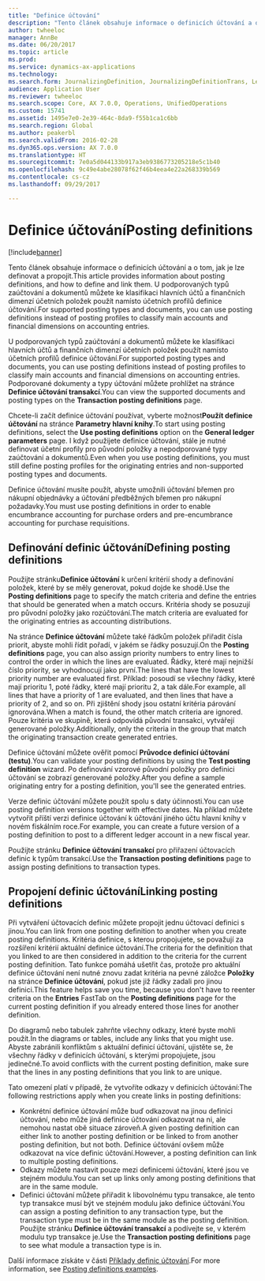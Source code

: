 ```yaml
---
title: "Definice účtování"
description: "Tento článek obsahuje informace o definicích účtování a o tom, jak je lze definovat a propojit. U podporovaných typů zaúčtování a dokumentů můžete ke klasifikaci hlavních účtů a finančních dimenzí účetních položek použít namísto účetních profilů definice účtování."
author: twheeloc
manager: AnnBe
ms.date: 06/20/2017
ms.topic: article
ms.prod: 
ms.service: dynamics-ax-applications
ms.technology: 
ms.search.form: JournalizingDefinition, JournalizingDefinitionTrans, LedgerParameters
audience: Application User
ms.reviewer: twheeloc
ms.search.scope: Core, AX 7.0.0, Operations, UnifiedOperations
ms.custom: 15741
ms.assetid: 1495e7e0-2e39-464c-8da9-f55b1ca1c6bb
ms.search.region: Global
ms.author: peakerbl
ms.search.validFrom: 2016-02-28
ms.dyn365.ops.version: AX 7.0.0
ms.translationtype: HT
ms.sourcegitcommit: 7e0a5d044133b917a3eb9386773205218e5c1b40
ms.openlocfilehash: 9c49e4abe28078f62f46b4eea4e22a268339b569
ms.contentlocale: cs-cz
ms.lasthandoff: 09/29/2017

---
```


# <a name="posting-definitions"></a><span data-ttu-id="c3ec7-104">Definice účtování</span><span class="sxs-lookup"><span data-stu-id="c3ec7-104">Posting definitions</span></span>

[!include[banner](../includes/banner.md)]


<span data-ttu-id="c3ec7-105">Tento článek obsahuje informace o definicích účtování a o tom, jak je lze definovat a propojit.</span><span class="sxs-lookup"><span data-stu-id="c3ec7-105">This article provides information about posting definitions, and how to define and link them.</span></span> <span data-ttu-id="c3ec7-106">U podporovaných typů zaúčtování a dokumentů můžete ke klasifikaci hlavních účtů a finančních dimenzí účetních položek použít namísto účetních profilů definice účtování.</span><span class="sxs-lookup"><span data-stu-id="c3ec7-106">For supported posting types and documents, you can use posting definitions instead of posting profiles to classify main accounts and financial dimensions on accounting entries.</span></span>

<span data-ttu-id="c3ec7-107">U podporovaných typů zaúčtování a dokumentů můžete ke klasifikaci hlavních účtů a finančních dimenzí účetních položek použít namísto účetních profilů definice účtování.</span><span class="sxs-lookup"><span data-stu-id="c3ec7-107">For supported posting types and documents, you can use posting definitions instead of posting profiles to classify main accounts and financial dimensions on accounting entries.</span></span> <span data-ttu-id="c3ec7-108">Podporované dokumenty a typy účtování můžete prohlížet na stránce **Definice účtování transakcí**.</span><span class="sxs-lookup"><span data-stu-id="c3ec7-108">You can view the supported documents and posting types on the **Transaction posting definitions** page.</span></span> 

<span data-ttu-id="c3ec7-109">Chcete-li začít definice účtování používat, vyberte možnost**Použít definice účtování** na stránce **Parametry hlavní knihy**.</span><span class="sxs-lookup"><span data-stu-id="c3ec7-109">To start using posting definitions, select the **Use posting definitions** option on the **General ledger parameters** page.</span></span> <span data-ttu-id="c3ec7-110">I když použijete definice účtování, stále je nutné definovat účetní profily pro původní položky a nepodporované typy zaúčtování a dokumentů.</span><span class="sxs-lookup"><span data-stu-id="c3ec7-110">Even when you use posting definitions, you must still define posting profiles for the originating entries and non-supported posting types and documents.</span></span> 

<span data-ttu-id="c3ec7-111">Definice účtování musíte použít, abyste umožnili účtování břemen pro nákupní objednávky a účtování předběžných břemen pro nákupní požadavky.</span><span class="sxs-lookup"><span data-stu-id="c3ec7-111">You must use posting definitions in order to enable encumbrance accounting for purchase orders and pre-encumbrance accounting for purchase requisitions.</span></span>

## <a name="defining-posting-definitions"></a><span data-ttu-id="c3ec7-112">Definování definic účtování</span><span class="sxs-lookup"><span data-stu-id="c3ec7-112">Defining posting definitions</span></span>
<span data-ttu-id="c3ec7-113">Použijte stránku**Definice účtování** k určení kritérií shody a definování položek, které by se měly generovat, pokud dojde ke shodě.</span><span class="sxs-lookup"><span data-stu-id="c3ec7-113">Use the **Posting definitions** page to specify the match criteria and define the entries that should be generated when a match occurs.</span></span> <span data-ttu-id="c3ec7-114">Kritéria shody se posuzují pro původní položky jako rozúčtování.</span><span class="sxs-lookup"><span data-stu-id="c3ec7-114">The match criteria are evaluated for the originating entries as accounting distributions.</span></span> 

<span data-ttu-id="c3ec7-115">Na stránce **Definice účtování** můžete také řádkům položek přiřadit čísla priorit, abyste mohli řídit pořadí, v jakém se řádky posuzují.</span><span class="sxs-lookup"><span data-stu-id="c3ec7-115">On the **Posting definitions** page, you can also assign priority numbers to entry lines to control the order in which the lines are evaluated.</span></span> <span data-ttu-id="c3ec7-116">Řádky, které mají nejnižší číslo priority, se vyhodnocují jako první.</span><span class="sxs-lookup"><span data-stu-id="c3ec7-116">The lines that have the lowest priority number are evaluated first.</span></span> <span data-ttu-id="c3ec7-117">Příklad: posoudí se všechny řádky, které mají prioritu 1, poté řádky, které mají prioritu 2, a tak dále.</span><span class="sxs-lookup"><span data-stu-id="c3ec7-117">For example, all lines that have a priority of 1 are evaluated, and then lines that have a priority of 2, and so on.</span></span> <span data-ttu-id="c3ec7-118">Při zjištění shody jsou ostatní kritéria párování ignorována.</span><span class="sxs-lookup"><span data-stu-id="c3ec7-118">When a match is found, the other match criteria are ignored.</span></span> <span data-ttu-id="c3ec7-119">Pouze kritéria ve skupině, která odpovídá původní transakci, vytvářejí generované položky.</span><span class="sxs-lookup"><span data-stu-id="c3ec7-119">Additionally, only the criteria in the group that match the originating transaction create generated entries.</span></span> 

<span data-ttu-id="c3ec7-120">Definice účtování můžete ověřit pomocí **Průvodce definicí účtování (testu)**.</span><span class="sxs-lookup"><span data-stu-id="c3ec7-120">You can validate your posting definitions by using the **Test posting definition** wizard.</span></span> <span data-ttu-id="c3ec7-121">Po definování vzorové původní položky pro definici účtování se zobrazí generované položky.</span><span class="sxs-lookup"><span data-stu-id="c3ec7-121">After you define a sample originating entry for a posting definition, you'll see the generated entries.</span></span> 

<span data-ttu-id="c3ec7-122">Verze definic účtování můžete použít spolu s daty účinnosti.</span><span class="sxs-lookup"><span data-stu-id="c3ec7-122">You can use posting definition versions together with effective dates.</span></span> <span data-ttu-id="c3ec7-123">Na příklad můžete vytvořit příští verzi definice účtování k účtování jiného účtu hlavní knihy v novém fiskálním roce.</span><span class="sxs-lookup"><span data-stu-id="c3ec7-123">For example, you can create a future version of a posting definition to post to a different ledger account in a new fiscal year.</span></span> 

<span data-ttu-id="c3ec7-124">Použijte stránku **Definice účtování transakcí** pro přiřazení účtovacích definic k typům transakcí.</span><span class="sxs-lookup"><span data-stu-id="c3ec7-124">Use the **Transaction posting definitions** page to assign posting definitions to transaction types.</span></span>

## <a name="linking-posting-definitions"></a><span data-ttu-id="c3ec7-125">Propojení definic účtování</span><span class="sxs-lookup"><span data-stu-id="c3ec7-125">Linking posting definitions</span></span>
<span data-ttu-id="c3ec7-126">Při vytváření účtovacích definic můžete propojit jednu účtovací definici s jinou.</span><span class="sxs-lookup"><span data-stu-id="c3ec7-126">You can link from one posting definition to another when you create posting definitions.</span></span> <span data-ttu-id="c3ec7-127">Kritéria definice, s kterou propojujete, se považují za rozšíření kritérií aktuální definice účtování.</span><span class="sxs-lookup"><span data-stu-id="c3ec7-127">The criteria for the definition that you linked to are then considered in addition to the criteria for the current posting definition.</span></span> <span data-ttu-id="c3ec7-128">Tato funkce pomáhá ušetřit čas, protože pro aktuální definice účtování není nutné znovu zadat kritéria na pevné záložce **Položky** na stránce **Definice účtování**, pokud jste již řádky zadali pro jinou definici.</span><span class="sxs-lookup"><span data-stu-id="c3ec7-128">This feature helps save you time, because you don't have to reenter criteria on the **Entries** FastTab on the **Posting definitions** page for the current posting definition if you already entered those lines for another definition.</span></span> 

<span data-ttu-id="c3ec7-129">Do diagramů nebo tabulek zahrňte všechny odkazy, které byste mohli použít.</span><span class="sxs-lookup"><span data-stu-id="c3ec7-129">In the diagrams or tables, include any links that you might use.</span></span> <span data-ttu-id="c3ec7-130">Abyste zabránili konfliktům s aktuální definicí účtování, ujistěte se, že všechny řádky v definicích účtování, s kterými propojujete, jsou jedinečné.</span><span class="sxs-lookup"><span data-stu-id="c3ec7-130">To avoid conflicts with the current posting definition, make sure that the lines in any posting definitions that you link to are unique.</span></span> 

<span data-ttu-id="c3ec7-131">Tato omezení platí v případě, že vytvoříte odkazy v definicích účtování:</span><span class="sxs-lookup"><span data-stu-id="c3ec7-131">The following restrictions apply when you create links in posting definitions:</span></span>

-   <span data-ttu-id="c3ec7-132">Konkrétní definice účtování může buď odkazovat na jinou definici účtování, nebo může jiná definice účtování odkazovat na ni, ale nemohou nastat obě situace zároveň.</span><span class="sxs-lookup"><span data-stu-id="c3ec7-132">A given posting definition can either link to another posting definition or be linked to from another posting definition, but not both.</span></span> <span data-ttu-id="c3ec7-133">Definice účtování ovšem může odkazovat na více definic účtování.</span><span class="sxs-lookup"><span data-stu-id="c3ec7-133">However, a posting definition can link to multiple posting definitions.</span></span>
-   <span data-ttu-id="c3ec7-134">Odkazy můžete nastavit pouze mezi definicemi účtování, které jsou ve stejném modulu.</span><span class="sxs-lookup"><span data-stu-id="c3ec7-134">You can set up links only among posting definitions that are in the same module.</span></span>
-   <span data-ttu-id="c3ec7-135">Definici účtování můžete přiřadit k libovolnému typu transakce, ale tento typ transakce musí být ve stejném modulu jako definice účtování.</span><span class="sxs-lookup"><span data-stu-id="c3ec7-135">You can assign a posting definition to any transaction type, but the transaction type must be in the same module as the posting definition.</span></span> <span data-ttu-id="c3ec7-136">Použijte stránku **Definice účtování transakcí** a podívejte se, v kterém modulu typ transakce je.</span><span class="sxs-lookup"><span data-stu-id="c3ec7-136">Use the **Transaction posting definitions** page to see what module a transaction type is in.</span></span>


<span data-ttu-id="c3ec7-137">Další informace získáte v části [Příklady definic účtování](example-posting-definitions.md).</span><span class="sxs-lookup"><span data-stu-id="c3ec7-137">For more information, see [Posting definitions examples](example-posting-definitions.md).</span></span> 



